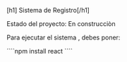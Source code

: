 [h1] Sistema de Registro[/h1]

Estado del proyecto: En construcciòn 

Para ejecutar el sistema , debes poner: 

´```npm install react ````
